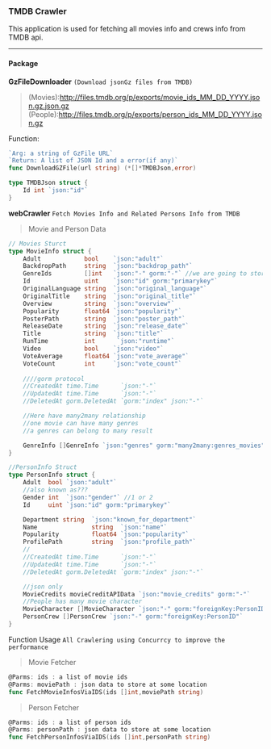 ### TMDB Crawler
This application is used for fetching all movies info and crews info from TMDB api.

---
#### Package

**GzFileDownloader**
`(Download jsonGz files from TMDB)`
> (Movies):http://files.tmdb.org/p/exports/movie_ids_MM_DD_YYYY.json.gz.json.gz
> (People):http://files.tmdb.org/p/exports/person_ids_MM_DD_YYYY.json.gz

Function:
```go
`Arg: a string of GzFile URL`
`Return: A list of JSON Id and a error(if any)`
func DownloadGZFile(url string) (*[]*TMDBJson,error)
```
```go
type TMDBJson struct {
	Id int `json:"id"`
}
```
  
**webCrawler** 
`Fetch Movies Info and Related Persons Info from TMDB`  
> Movie and Person Data
```go
// Movies Sturct
type MovieInfo struct {
	Adult            bool    `json:"adult"`
	BackdropPath     string  `json:"backdrop_path"`
	GenreIds         []int   `json:"-" gorm:"-"` //we are going to store it with join table ,ignore that...
	Id               uint    `json:"id" gorm:"primarykey"`
	OriginalLanguage string  `json:"original_language"`
	OriginalTitle    string  `json:"original_title"`
	Overview         string  `json:"overview"`
	Popularity       float64 `json:"popularity"`
	PosterPath       string  `json:"poster_path"`
	ReleaseDate      string  `json:"release_date"`
	Title            string  `json:"title"`
	RunTime 		 int 	  `json:"runtime"`
	Video            bool    `json:"video"`
	VoteAverage      float64 `json:"vote_average"`
	VoteCount        int     `json:"vote_count"`
	
	////gorm protocol
	//CreatedAt time.Time      `json:"-"`
	//UpdatedAt time.Time      `json:"-"`
	//DeletedAt gorm.DeletedAt `gorm:"index" json:"-"`

	//Here have many2many relationship
	//one movie can have many genres
	//a genres can belong to many result

	GenreInfo []GenreInfo `json:"genres" gorm:"many2many:genres_movies"` //json do not contain this info, ignore that
}
```
```go
//PersonInfo Struct
type PersonInfo struct {
	Adult  bool `json:"adult"`
	//also known as???
	Gender int  `json:"gender"` //1 or 2
	Id     uint `json:"id" gorm:"primarykey"`

	Department string  `json:"known_for_department"`
	Name               string  `json:"name"`
	Popularity         float64 `json:"popularity"`
	ProfilePath        string  `json:"profile_path"`
	//
	//CreatedAt time.Time      `json:"-"`
	//UpdatedAt time.Time      `json:"-"`
	//DeletedAt gorm.DeletedAt `gorm:"index" json:"-"`

	//json only
	MovieCredits movieCreditAPIData `json:"movie_credits" gorm:"-"`
	//People has many movie character
	MovieCharacter []MovieCharacter `json:"-" gorm:"foreignKey:PersonID"`
	PersonCrew []PersonCrew `json:"-" gorm:"foreignKey:PersonID"`
}
```

Function Usage
`All Crawlering using Concurrcy to improve the performance`  
> Movie Fetcher
```go
@Parms: ids : a list of movie ids
@Parms: moviePath : json data to store at some location
func FetchMovieInfosViaIDS(ids []int,moviePath string)
```
> Person Fetcher
```go
@Parms: ids : a list of person ids
@Parms: personPath : json data to store at some location
func FetchPersonInfosViaIDS(ids []int,personPath string)
```

